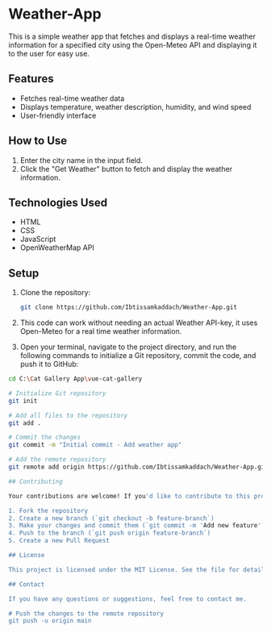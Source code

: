 # Weather-App
This is a simple weather app that fetches and displays a real-time weather information for a specified city using the Open-Meteo API and displaying it to the user for easy use.

## Features
- Fetches real-time weather data
- Displays temperature, weather description, humidity, and wind speed
- User-friendly interface

## How to Use
1. Enter the city name in the input field.
2. Click the "Get Weather" button to fetch and display the weather information.

## Technologies Used
- HTML
- CSS
- JavaScript
- OpenWeatherMap API

## Setup
1. Clone the repository:
   ```sh
   git clone https://github.com/Ibtissamkaddach/Weather-App.git

2. This code can work without needing an actual Weather API-key, it uses Open-Meteo for a real time weather information.

3. Open your terminal, navigate to the project directory, and run the following commands to initialize a Git repository, commit the code, and push it to GitHub:

```sh
cd C:\Cat Gallery App\vue-cat-gallery

# Initialize Git repository
git init

# Add all files to the repository
git add .

# Commit the changes
git commit -m "Initial commit - Add weather app"

# Add the remote repository
git remote add origin https://github.com/Ibtissamkaddach/Weather-App.git

## Contributing

Your contributions are welcome! If you'd like to contribute to this project, please follow these steps:

1. Fork the repository
2. Create a new branch (`git checkout -b feature-branch`)
3. Make your changes and commit them (`git commit -m 'Add new feature'`)
4. Push to the branch (`git push origin feature-branch`)
5. Create a new Pull Request

## License

This project is licensed under the MIT License. See the file for details.

## Contact

If you have any questions or suggestions, feel free to contact me.

# Push the changes to the remote repository
git push -u origin main






